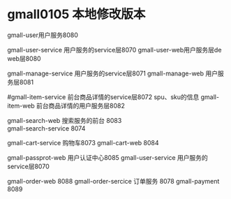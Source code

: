 # gmall0105 本地修改版本
gmall-user用户服务8080

gmall-user-service 用户服务的service层8070
gmall-user-web用户服务层de web层8080

gmall-manage-service 用户服务的service层8071
gmall-manage-web  用户服务层8081

#gmall-item-service 前台商品详情的service层8072 spu、sku的信息
gmall-item-web  前台商品详情的用户服务层8082

gmall-search-web 搜索服务的前台 8083   
gmall-search-service 8074

gmall-cart-service 购物车8073
gmall-cart-web 8084

gmall-passprot-web 用户认证中心8085
gmall-user-service 用户服务的service层8070

gmall-order-web 8088
gmall-order-sercice 订单服务 8078
gmall-payment 8089